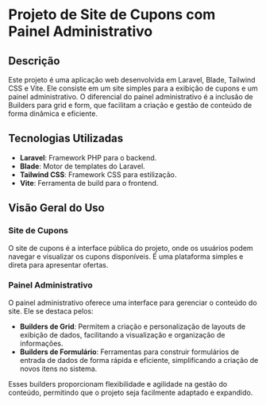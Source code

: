 # Projeto de Site de Cupons com Painel Administrativo

## Descrição

Este projeto é uma aplicação web desenvolvida em Laravel, Blade, Tailwind CSS e Vite. Ele consiste em um site simples para a exibição de cupons e um painel administrativo. O diferencial do painel administrativo é a inclusão de Builders para grid e form, que facilitam a criação e gestão de conteúdo de forma dinâmica e eficiente.

## Tecnologias Utilizadas

*   **Laravel**: Framework PHP para o backend.
*   **Blade**: Motor de templates do Laravel.
*   **Tailwind CSS**: Framework CSS para estilização.
*   **Vite**: Ferramenta de build para o frontend.

## Visão Geral do Uso

### Site de Cupons

O site de cupons é a interface pública do projeto, onde os usuários podem navegar e visualizar os cupons disponíveis. É uma plataforma simples e direta para apresentar ofertas.

### Painel Administrativo

O painel administrativo oferece uma interface para gerenciar o conteúdo do site. Ele se destaca pelos:

*   **Builders de Grid**: Permitem a criação e personalização de layouts de exibição de dados, facilitando a visualização e organização de informações.
*   **Builders de Formulário**: Ferramentas para construir formulários de entrada de dados de forma rápida e eficiente, simplificando a criação de novos itens no sistema.

Esses builders proporcionam flexibilidade e agilidade na gestão do conteúdo, permitindo que o projeto seja facilmente adaptado e expandido.


